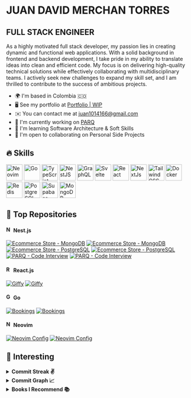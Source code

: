 # JUAN DAVID MERCHAN TORRES

## FULL STACK ENGINEER

As a highly motivated full stack developer, my passion lies in creating dynamic
and functional web applications. With a solid background in frontend and backend
development, I take pride in my ability to translate ideas into clean and
efficient code. My focus is on delivering high-quality technical solutions while
effectively collaborating with multidisciplinary teams. I actively seek new
challenges to expand my skill set, and I am thrilled to contribute to the
success of ambitious projects.

- 🌍 I'm based in Colombia 🇨🇴
- 🖥️ See my portfolio at [Portfolio | WIP](http://nikolam-dev.com)
- ✉️ You can contact me at [juan1014166@gmail.com](mailto:juan1014166@gmail.com)
- 🚀 I'm currently working on [PARQ](http://parqco.com)
- 🧠 I'm learning Software Architecture & Soft Skills
- 🤝 I'm open to collaborating on Personal Side Projects

## 🔥 Skills

<div align="left">
<a href="https://neovim.io/" target="_blank" title="Neovim" rel="noreferrer"><img alt="Neovim" height="44" src="https://skillicons.dev/icons?i=neovim" width="44" /></a>
<a href="https://go.dev/" target="_blank" title="Golang" rel="noreferrer"><img alt="Go" height="44" src="https://skillicons.dev/icons?i=go" width="44" /></a>
<a href="https://www.typescriptlang.org/" target="_blank" title="Typescript" rel="noreferrer"><img alt="TypeScript" height="44" src="https://skillicons.dev/icons?i=ts" width="44" /></a>
<a href="https://docs.nestjs.com/" target="_blank" title="NestJS" rel="noreferrer"><img alt="NestJS" height="44" src="https://skillicons.dev/icons?i=nest" width="44" /></a>
<a href="https://graphql.org/" target="_blank" title="GraphQL" rel="noreferrer"><img alt="GraphQL" height="44" src="https://skillicons.dev/icons?i=graphql" width="44" /></a>
<a href="https://svelte.dev/" target="_blank" title="Svelte" rel="noreferrer"><img alt="Svelte" height="44" src="https://skillicons.dev/icons?i=svelte" width="44" /></a>
<a href="https://reactjs.org/" target="_blank" title="React" rel="noreferrer"><img alt="React" height="44" src="https://skillicons.dev/icons?i=react" width="44" /></a>
<a href="https://nextjs.org/" target="_blank" title="Next.js" rel="noreferrer"><img alt="NextJs" height="44" src="https://skillicons.dev/icons?i=next" width="44" /></a>
<a href="https://tailwindcss.com/" target="_blank" title="Tailwind CSS" rel="noreferrer"><img alt="Tailwind CSS" height="44" src="https://skillicons.dev/icons?i=tailwind" width="44" /></a>
<a href="https://www.docker.com/" target="_blank" title="Docker" rel="noreferrer"><img alt="Docker" height="44" src="https://skillicons.dev/icons?i=docker" width="44" /></a>
<a href="https://redis.io/" target="_blank" title="Redis" rel="noreferrer"><img alt="Redis" height="44" src="https://skillicons.dev/icons?i=redis" width="44" /></a>
<a href="https://www.postgresql.org/" target="_blank" title="PostgreSQL" rel="noreferrer"><img alt="PostgreSQL" height="44" src="https://skillicons.dev/icons?i=postgres" width="44" /></a>
<a href="https://supabase.io/" target="_blank" title="Supabase" rel="noreferrer"><img alt="Supabase" height="44" src="https://skillicons.dev/icons?i=supabase" width="44" /></a>
<a href="https://www.mongodb.com/" target="_blank" title="MongoDB" rel="noreferrer"><img alt="MongoDB" height="44" src="https://skillicons.dev/icons?i=mongo" width="44" /></a>
</div>

## 🥇 Top Repositories

<h4>
  <img
    alt="NestJS"
    height="16"
    src="https://raw.githubusercontent.com/danielcranney/readme-generator/main/public/icons/skills/nestjs-colored.svg"
    width="16"
  />
  Nest.js
</h4>

<div float="left">
<a href="https://github.com/NikolaM-Dev/ecommerce-store-nest-mongo#gh-dark-mode-only"><img alt="Ecommerce Store - MongoDB" src="https://github-readme-stats.vercel.app/api/pin/?username=NikolaM-Dev&repo=ecommerce-store-nest-mongo&title_color=58a6ff&text_color=adbac7&bg_color=00000000&border_color=444c56&v=3#gh-dark-mode-only" /></a>
<a href="https://github.com/NikolaM-Dev/ecommerce-store-nest-mongo#gh-light-mode-only"><img alt="Ecommerce Store - MongoDB" src="https://github-readme-stats.vercel.app/api/pin/?username=NikolaM-Dev&repo=ecommerce-store-nest-mongo&v=3#gh-light-mode-only" /></a>
&nbsp;
<a href="https://github.com/NikolaM-Dev/ecommerce-store-nest-postgres#gh-dark-mode-only"><img alt="Ecommerce Store - PostgreSQL" src="https://github-readme-stats.vercel.app/api/pin/?username=NikolaM-Dev&repo=ecommerce-store-nest-postgres&title_color=58a6ff&text_color=adbac7&bg_color=00000000&border_color=444c56&v=3#gh-dark-mode-only" /></a>
<a href="https://github.com/NikolaM-Dev/ecommerce-store-nest-postgres#gh-light-mode-only"><img alt="Ecommerce Store - PostgreSQL" src="https://github-readme-stats.vercel.app/api/pin/?username=NikolaM-Dev&repo=ecommerce-store-nest-postgres&v=3#gh-light-mode-only" /></a>
&nbsp;
</div>

<div float="left">
<a href="https://github.com/NikolaM-Dev/parq-api-nest#gh-dark-mode-only"><img alt="PARQ - Code Interview" src="https://github-readme-stats.vercel.app/api/pin/?username=NikolaM-Dev&repo=parq-api-nest&title_color=58a6ff&text_color=adbac7&bg_color=00000000&border_color=444c56&v=3#gh-dark-mode-only" /></a>
<a href="https://github.com/NikolaM-Dev/parq-api-nest#gh-light-mode-only"><img alt="PARQ - Code Interview" src="https://github-readme-stats.vercel.app/api/pin/?username=NikolaM-Dev&repo=parq-api-nest&v=3#gh-light-mode-only" /></a>
&nbsp;
</div>

<h4>
  <img
    alt="ReactJS"
    height="16"
    src="https://raw.githubusercontent.com/danielcranney/readme-generator/main/public/icons/skills/react-colored.svg"
    width="16"
  />
  React.js
</h4>

<div float="left">
<a href="https://github.com/NikolaM-Dev/giffy#gh-dark-mode-only"><img alt="Giffy" src="https://github-readme-stats.vercel.app/api/pin/?username=NikolaM-Dev&repo=giffy&title_color=58a6ff&text_color=adbac7&bg_color=00000000&border_color=444c56&v=3#gh-dark-mode-only" /></a>
<a href="https://github.com/NikolaM-Dev/giffy#gh-light-mode-only"><img alt="Giffy" src="https://github-readme-stats.vercel.app/api/pin/?username=NikolaM-Dev&repo=giffy&v=3#gh-light-mode-only" /></a>
&nbsp;
</div>

<h4>
  <img
    alt="Go"
    height="16"
    src="https://raw.githubusercontent.com/danielcranney/readme-generator/main/public/icons/skills/go-colored.svg"
    width="16"
  />
  Go
</h4>

<div float="left">
<a href="https://github.com/NikolaM-Dev/bookings#gh-dark-mode-only"><img alt="Bookings" src="https://github-readme-stats.vercel.app/api/pin/?username=NikolaM-Dev&repo=bookings&title_color=58a6ff&text_color=adbac7&bg_color=00000000&border_color=444c56&v=3#gh-dark-mode-only" /></a>
<a href="https://github.com/NikolaM-Dev/bookings#gh-light-mode-only"><img alt="Bookings" src="https://github-readme-stats.vercel.app/api/pin/?username=NikolaM-Dev&repo=bookings&v=3#gh-light-mode-only" /></a>
&nbsp;
</div>

<h4>
  <img
    alt="Neovim"
    height="16"
    src="https://avatars.githubusercontent.com/u/6471485?s=200&v=4"
    width="16"
  />
  Neovim
</h4>

<div float="left">
<a href="https://github.com/NikolaM-Dev/nvim#gh-dark-mode-only"><img alt="Neovim Config" src="https://github-readme-stats.vercel.app/api/pin/?username=NikolaM-Dev&repo=nvim&title_color=58a6ff&text_color=adbac7&bg_color=00000000&border_color=444c56&v=3#gh-dark-mode-only" /></a>
<a href="https://github.com/NikolaM-Dev/nvim#gh-light-mode-only"><img alt="Neovim Config" src="https://github-readme-stats.vercel.app/api/pin/?username=NikolaM-Dev&repo=nvim&v=3#gh-light-mode-only" /></a>
&nbsp;
</div>

## 👀 Interesting

<details>
  <summary>
    <b>Commit Streak ✌️</b>
  </summary>
  <div align="center">
    <a href="http://www.github.com/NikolaM-Dev">
      <img
        src="https://streak-stats.demolab.com?user=NikolaM-Dev&theme=tokyonight&border_radius=10&background=1E1E2E&border=89B4FA&stroke=CDD6F4&ring=89B4FA&fire=F38BA8&currStreakNum=F38BA8&sideNums=89B4FA&currStreakLabel=74C7EC&sideLabels=74C7EC&dates=B4BEFE" />
    </a>
  </div>
</details>

<details>
  <summary>
    <b>Commit Graph 📈</b>
  </summary>
   <a href="http://www.github.com/NikolaM-Dev">
    <img
      alt="GitHub Commits Graph" 
      src="https://github-readme-activity-graph.vercel.app/graph?username=NikolaM-Dev&bg_color=1e1e2e&color=cdd6f4&line=89b4fa&point=f38ba8&area=true&hide_border=true"
    />
  </a>
</details>

<details>
  <summary>
    <b>Books I Recommend 📚</b>
  </summary>
  <ul>
    <li>
      <a href="https://www.amazon.com/Fundamentals-Software-Architecture-Comprehensive-Characteristics/dp/1492043451?crid=1FUUVAB8ZSEIT&keywords=Fundamentals+of+Software+Architecture&qid=1676622946&sprefix=fundamentals+of+software+architecture,aps,58&sr=8-1&linkCode=sl1&tag=rubyannrcarri-20&linkId=2a4cb57704d41914436fd9c3ce518ef8&language=en_US&ref_=as_li_ss_tl"
        target="_blank" alt="Fundamentals of Software Architecture: An Engineering Approach">
        Fundamentals of Software Architecture: An Engineering Approach
      </a>
    </li>
    <li>
      <a href="https://www.amazon.com/-/es/Neal-Ford/dp/1492097543/ref=sr_1_1?__mk_es_US=%C3%85M%C3%85%C5%BD%C3%95%C3%91&crid=11IGJAGIH4H68&keywords=Building+Evolutionary+Architectures&qid=1679257787&sprefix=building+evolutionary+architectures%2Caps%2C129&sr=8-1"
        target="_blank" alt="Building Evolutionary Architectures: Automated Software Governance">
        Building Evolutionary Architectures: Automated Software Governance
      </a>
    </li>
    <li>
      <a href="https://www.amazon.com/-/es/Sam-Newman/dp/1492034029/ref=sr_1_1?__mk_es_US=%C3%85M%C3%85%C5%BD%C3%95%C3%91&crid=1U261AHFK33G1&keywords=Building+Microservices%3A+Designing+Fine-Grained+Systems&qid=1679257999&s=books&sprefix=building+microservices+designing+fine-grained+systems%2Cstripbooks-intl-ship%2C129&sr=1-1"
        target="_blank" alt="Building Microservices: Designing Fine-Grained Systems">
        Building Microservices: Designing Fine-Grained Systems
      </a>
    </li>
    <li>
      <a href="https://www.amazon.com/-/es/Neal-Ford/dp/1492086894/ref=sr_1_1?__mk_es_US=%C3%85M%C3%85%C5%BD%C3%95%C3%91&crid=2Y28DNQHOI11F&keywords=Software+Architecture%3A+The+Hard+Parts&qid=1679258026&s=books&sprefix=software+architecture+the+hard+parts%2Cstripbooks-intl-ship%2C137&sr=1-1"
        target="_blank"
        alt="Software Architecture: The Hard Parts: Modern Trade-Off Analyses for Distributed Architectures">
        Software Architecture: The Hard Parts: Modern Trade-Off Analyses for
        Distributed Architectures
      </a>
    </li>
    <li>
      <a href="https://www.amazon.com/-/es/Martin-Kleppmann/dp/1449373321/ref=sr_1_1?__mk_es_US=%C3%85M%C3%85%C5%BD%C3%95%C3%91&crid=1VQB1KY6MHTO4&keywords=Designing+Data-Intensive+Application&qid=1679258066&s=books&sprefix=designing+data-intensive+application%2Cstripbooks-intl-ship%2C141&sr=1-1"
        target="_blank"
        alt="Designing Data-Intensive Applications: The Big Ideas Behind Reliable, Scalable, and Maintainable Systems">
        Designing Data-Intensive Applications: The Big Ideas Behind Reliable,
        Scalable, and Maintainable Systems
      </a>
    </li>
  </ul>
</details>

